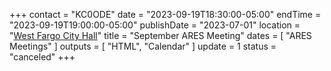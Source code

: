 +++
contact = "KC0ODE"
date = "2023-09-19T18:30:00-05:00"
endTime = "2023-09-19T19:00:00-05:00"
publishDate = "2023-07-01"
location = "[West Fargo City Hall](/places/west-fargo-city-hall/)"
title = "September ARES Meeting"
dates = [ "ARES Meetings" ]
outputs = [ "HTML", "Calendar" ]
update = 1
status = "canceled"
+++
